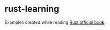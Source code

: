 # rust-learning
Examples created while reading [Rust official book](https://doc.rust-lang.org/book).
